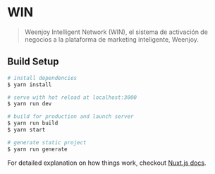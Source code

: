 # WIN

> Weenjoy Intelligent Network (WIN), el sistema de activación de negocios a la plataforma de marketing inteligente, Weenjoy.

## Build Setup

``` bash
# install dependencies
$ yarn install

# serve with hot reload at localhost:3000
$ yarn run dev

# build for production and launch server
$ yarn run build
$ yarn start

# generate static project
$ yarn run generate
```

For detailed explanation on how things work, checkout [Nuxt.js docs](https://nuxtjs.org).
